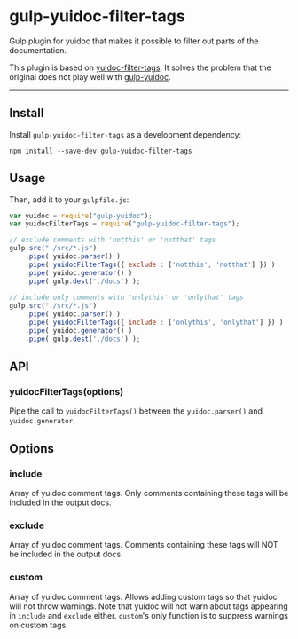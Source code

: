 gulp-yuidoc-filter-tags
=======================

Gulp plugin for yuidoc that makes it possible to filter out parts of the documentation.

This plugin is based on [yuidoc-filter-tags](https://github.com/limikael/yuidoc-filter-tags). 
It solves the problem that the original does not play well with [gulp-yuidoc](https://github.com/jsBoot/gulp-yuidoc).

-------------

## Install

Install `gulp-yuidoc-filter-tags` as a development dependency:

```shell
npm install --save-dev gulp-yuidoc-filter-tags
```

## Usage

Then, add it to your `gulpfile.js`:

```javascript
var yuidoc = require("gulp-yuidoc");
var yuidocFilterTags = require("gulp-yuidoc-filter-tags");

// exclude comments with 'notthis' or 'notthat' tags 
gulp.src("./src/*.js")
    .pipe( yuidoc.parser() )
    .pipe( yuidocFilterTags({ exclude : ['notthis', 'notthat'] }) )
    .pipe( yuidoc.generator() )
    .pipe( gulp.dest('./docs') );
    
// include only comments with 'onlythis' or 'onlythat' tags
gulp.src("./src/*.js")
    .pipe( yuidoc.parser() )
    .pipe( yuidocFilterTags({ include : ['onlythis', 'onlythat'] }) )
    .pipe( yuidoc.generator() )
    .pipe( gulp.dest('./docs') );
```

## API

### yuidocFilterTags(options)

Pipe the call to `yuidocFilterTags()` between the `yuidoc.parser()` and `yuidoc.generator`.

## Options

### include

Array of yuidoc comment tags. Only comments containing these tags will be included in the output docs.

### exclude

Array of yuidoc comment tags. Comments containing these tags will NOT be included in the output docs.

### custom 

Array of yuidoc comment tags. Allows adding custom tags so that yuidoc will not throw warnings.
Note that yuidoc will not warn about tags appearing in `include` and `exclude` either. `custom`'s only function is to suppress warnings on custom tags.
